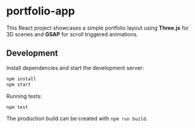 # portfolio-app

This React project showcases a simple portfolio layout using **Three.js** for 3D scenes and **GSAP** for scroll triggered animations.

## Development

Install dependencies and start the development server:

```bash
npm install
npm start
```

Running tests:

```bash
npm test
```

The production build can be created with `npm run build`.
